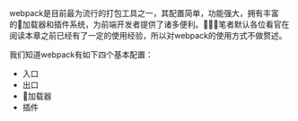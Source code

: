 webpack是目前最为流行的打包工具之一，其配置简单，功能强大，拥有丰富的加载器和插件系统，为前端开发者提供了诸多便利。笔者默认各位看官在阅读本章之前已经有了一定的使用经验，所以对webpack的使用方式不做赘述。

我们知道webpack有如下四个基本配置：
- 入口
- 出口
- 加载器
- 插件

